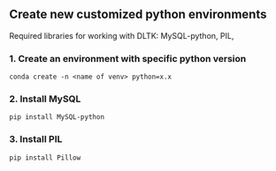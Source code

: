 ## Create new customized python environments

Required libraries for working with DLTK: MySQL-python, PIL,
### 1. Create an environment with specific python version
```
conda create -n <name of venv> python=x.x
```

### 2. Install MySQL
```
pip install MySQL-python
```

### 3. Install PIL
```
pip install Pillow
```

